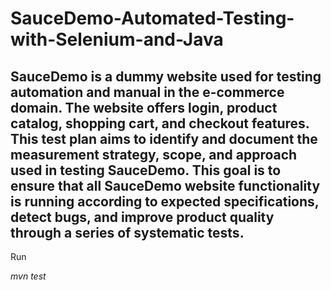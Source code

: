 # SauceDemo-Automated-Testing-with-Selenium-and-Java

## SauceDemo is a dummy website used for testing automation and manual in the e-commerce domain. The website offers login, product catalog, shopping cart, and checkout features. This test plan aims to identify and document the measurement strategy, scope, and approach used in testing SauceDemo. This goal is to ensure that all SauceDemo website functionality is running according to expected specifications, detect bugs, and improve product quality through a series of systematic tests.

Run 

*mvn test*
